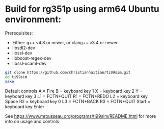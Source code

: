 # Build for rg351p using arm64 Ubuntu environment:

Prerequisites:
 - Either: g++ v4.8 or newer, or clang++ v3.4 or newer
 - libsdl2-dev
 - libssl-dev
 - libboost-regex-dev
 - libssl-ocaml-dev

```bash
git clone https://github.com/christianhaitian/ti99sim.git
cd ti99sim
make 
```

Default controls
A = Fire
B = keyboard key 1
X = keyboard key 2
Y = keyboard key 3
L1 = FCTN+QUIT
R1 = FCTN+REDO
L2 = keyboard key Space
R2 = keyboard key 0
L3 = FCTN+BACK
R3 = FCTN+QUIT
Start = keyboard key Enter

See https://www.mrousseau.org/programs/ti99sim/README.html for more info on usage and controls
